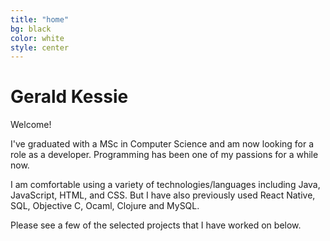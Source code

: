 ```yaml
---
title: "home"
bg: black  
color: white
style: center
---
```


# Gerald Kessie
Welcome!
    
I've graduated with a MSc in Computer Science and am now looking for a role as a developer. Programming has been one of my passions for a while now.
     
I am comfortable using a variety of technologies/languages including Java, JavaScript, HTML, and CSS. But I have also previously used React Native, SQL, Objective C, Ocaml, Clojure and MySQL.    
      
Please see a few of the selected projects that I have worked on below.